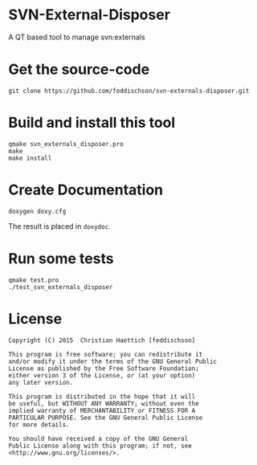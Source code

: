 # SVN-External-Disposer
A QT based tool to manage svn:externals


# Get the source-code
```
git clone https://github.com/feddischson/svn-externals-disposer.git
```

# Build and install this tool
``` 
qmake svn_externals_disposer.pro
make
make install
```

# Create Documentation
```
doxygen doxy.cfg
```
The result is placed in `doxydoc`.


# Run some tests
```
qmake test.pro
./test_svn_externals_disposer
```


# License
```
Copyright (C) 2015  Christian Haettich [feddischson]

This program is free software; you can redistribute it 
and/or modify it under the terms of the GNU General Public 
License as published by the Free Software Foundation; 
either version 3 of the License, or (at your option) 
any later version.

This program is distributed in the hope that it will 
be useful, but WITHOUT ANY WARRANTY; without even the 
implied warranty of MERCHANTABILITY or FITNESS FOR A 
PARTICULAR PURPOSE. See the GNU General Public License 
for more details.

You should have received a copy of the GNU General 
Public License along with this program; if not, see 
<http://www.gnu.org/licenses/>. 
```
